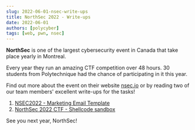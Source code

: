 ```yaml
---
slug: 2022-06-01-nsec-write-ups
title: NorthSec 2022 - Write-ups
date: 2022-06-01
authors: [polycyber]
tags: [web, pwn, nsec]
---
```


**NorthSec** is one of the largest cybersecurity event in Canada that take place yearly in Montreal. 
<!-- truncate -->

Every year they run an amazing CTF competition over 48 hours. 30 students from Polytechnique had the chance of participating in it this year.

Find out more about the event on their website [nsec.io](https://nsec.io/competition/) or by reading two of our team members' excellent write-ups for the tasks!

1. [NSEC2022 - Marketing Email Template](https://aparipantigozo.com/nsec2022-marketing-email-template/)
2. [NorthSec 2022 CTF - Shellcode sandbox](https://web.archive.org/web/20221006160742/https://niftic.ca/writeups/shellcode_sandbox/)

See you next year, NorthSec!
